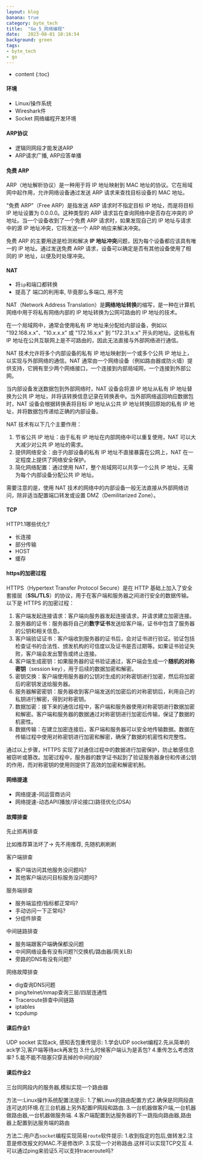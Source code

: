 ```yaml
---
layout: blog
banana: true
category: byte_tech
title:  "Go_5_网络编程"
date:   2023-08-01 10:16:54
background: green
tags:
- byte_tech
- go
---
```


* content
{:toc}


#### 环境

- Linux/操作系统
- Wireshark件
- Socket 网络编程开发环境





#### ARP协议

- 逻辑同网段才能发送ARP
- ARP请求广播, ARP应答单播





#### 免费 ARP

ARP（地址解析协议）是一种用于将 IP 地址映射到 MAC 地址的协议。它在局域网中起作用，允许网络设备通过发送 ARP 请求来查找目标设备的 MAC 地址。

"免费 ARP"（Free ARP）是指发送 ARP 请求时不指定目标 IP 地址，而是将目标 IP 地址设置为 0.0.0.0。这种类型的 ARP 请求旨在查询网络中是否存在冲突的 IP 地址。当一个设备收到了一个免费 ARP 请求时，如果发现自己的 IP 地址与请求中的源 IP 地址冲突，它将发送一个 ARP 响应来解决冲突。

免费 ARP 的主要用途是检测和解决 **IP 地址冲突**问题，因为每个设备都应该具有唯一的 IP 地址。通过发送免费 ARP 请求，设备可以确定是否有其他设备使用了相同的 IP 地址，以便及时处理冲突。





#### NAT

- 将`ip`和端口都转换
- 提高了 端口的利用率, 毕竟那么多端口, 用不完

NAT（Network Address Translation）是**网络地址转换**的缩写，是一种在计算机网络中用于将私有网络内部的 IP 地址转换为公网可路由的 IP 地址的技术。

在一个局域网中，通常会使用私有 IP 地址来分配给内部设备，例如以 "192.168.x.x"、"10.x.x.x" 或 "172.16.x.x" 到 "172.31.x.x" 开头的地址。这些私有 IP 地址在公共互联网上是不可路由的，因此无法直接与外部网络进行通信。

NAT 技术允许将多个内部设备的私有 IP 地址映射到一个或多个公共 IP 地址上，以实现与外部网络的通信。NAT 通常由一个网络设备（例如路由器或防火墙）提供支持，它拥有至少两个网络接口，一个连接到内部局域网，一个连接到外部公网。

当内部设备发送数据包到外部网络时，NAT 设备会将源 IP 地址从私有 IP 地址替换为公共 IP 地址，并将该转换信息记录在转换表中。当外部网络返回响应数据包时，NAT 设备会根据转换表将目标 IP 地址从公共 IP 地址转换回原始的私有 IP 地址，并将数据包传递给正确的内部设备。

NAT 技术有以下几个主要作用：

1. 节省公共 IP 地址：由于私有 IP 地址在内部网络中可以重复使用，NAT 可以大大减少对公共 IP 地址的需求。
2. 提供网络安全：由于内部设备的私有 IP 地址不直接暴露在公网上，NAT 在一定程度上提供了网络安全保护。
3. 简化网络配置：通过使用 NAT，整个局域网可以共享一个公共 IP 地址，无需为每个内部设备分配公共 IP 地址。

需要注意的是，使用 NAT 技术的网络中的内部设备一般无法直接从外部网络访问，除非适当配置端口转发或设置 DMZ（Demilitarized Zone）。



#### TCP





HTTP1.1哪些优化?

- 长连接
- 部分传输
- HOST
- 缓存





#### https的加密过程

HTTPS（Hypertext Transfer Protocol Secure）是在 HTTP 基础上加入了安全套接层（**SSL/TLS**）的协议，用于在客户端和服务器之间进行安全的数据传输。以下是 HTTPS 的加密过程：

1. 客户端发起连接请求：客户端向服务器发起连接请求，并请求建立加密连接。
2. 服务器的证书：服务器将自己的**数字证书**发送给客户端，证书中包含了服务器的公钥和相关信息。
3. 客户端验证证书：客户端收到服务器的证书后，会对证书进行验证。验证包括检查证书的合法性、颁发机构的可信度以及证书是否过期等。如果证书验证失败，客户端会发出警告或终止连接。
4. 客户端生成密钥：如果服务器的证书验证通过，客户端会生成一个**随机的对称密钥**（session key），用于后续的数据加密和解密。
5. 密钥交换：客户端使用服务器的公钥对生成的对称密钥进行加密，然后将加密后的密钥发送给服务器。
6. 服务器解密密钥：服务器收到客户端发送的加密后的对称密钥后，利用自己的私钥进行解密，得到对称密钥。
7. 数据加密：接下来的通信过程中，客户端和服务器使用对称密钥进行数据加密和解密。客户端和服务器的数据通过对称密钥进行加密后传输，保证了数据的机密性。
8. 数据传输：在建立加密连接后，客户端和服务器可以安全地传输数据。数据在传输过程中使用对称密钥进行加密和解密，确保了数据的机密性和完整性。

通过以上步骤，HTTPS 实现了对通信过程中的数据进行加密保护，防止敏感信息被窃听或篡改。加密过程中，服务器的数字证书起到了验证服务器身份和传递公钥的作用，而对称密钥的使用则提供了高效的加密和解密机制。



#### 网络提速

- 网络提速-同运营商访问
- 网络提速-动态API(播放/评论接口)路径优化(DSA)



#### 故障排查

先止损再排查

比如推荐算法坏了-> 先不用推荐, 先随机刷刷刷





客户端排查

- 客户端访问其他服务没问题吗?
- 其他客户端访问目标服务没问题吗?

服务端排查

- 服务端监控/指标都正常吗?
- 手动访问一下正常吗?
- 分组件排查

中间链路排查

- 服务端跟客户端确保都没问题
- 中间网络设备有没有问题?(交换机/路由器/网关LB)
- 旁路的DNS有没有问题?



网络故障排查

- dig查询DNS问题
- ping/telnet/nmap查询三层/四层连通性
- Traceroute排查中间链路
- iptables
- tcpdump





#### 课后作业1 

UDP socket 实现ack, 感知丢包重传提示:
1.学会UDP socket编程2.先从简单的ack学习,客户端等待ack再发包
3.什么时候客户端认为是丢包?
4.重传怎么考虑效率?
5.能不能不阻塞只穿丢掉的中间的段?



#### 课后作业2

三台同网段内的服务器,模拟实现一个路由器



方法一:Linux操作系统配置法提示:
1.了解Linux的路由配置方式2.确保是同网段直连可达的环境.在三台机器上另外配置IP网段和路由.
3.一台机器做客户端,一台机器做路由器,一台机器做服务端.
4.客户端配置到达服务器的下一跳指向路由器,路由器上配置到达服务端的路由





方法二:用户态`socket`编程实现简易`route`软件提示:
1.收到指定的包后,做转发2.注意是修改报文的MAC.不是修改IP.
3.实现一个对称路由.这样可以实现TCP交互
4.可以通过ping来验证5.可以支持traceroute吗?
